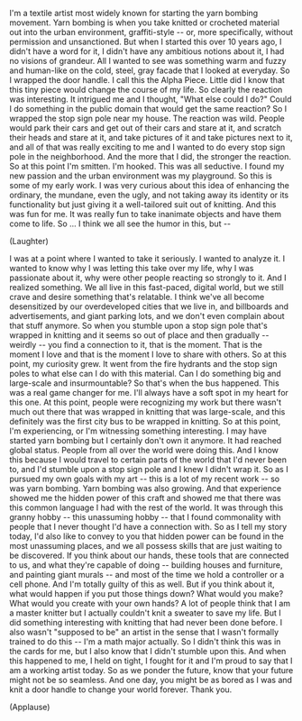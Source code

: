 
I&#39;m a textile artist
most widely known for starting
the yarn bombing movement.
Yarn bombing is when you take
knitted or crocheted material
out into the urban environment,
graffiti-style --
or, more specifically,
without permission and unsanctioned.
But when I started this over 10 years ago,
I didn&#39;t have a word for it,
I didn&#39;t have any
ambitious notions about it,
I had no visions of grandeur.
All I wanted to see was something
warm and fuzzy and human-like
on the cold, steel, gray facade
that I looked at everyday.
So I wrapped the door handle.
I call this the Alpha Piece.
Little did I know that this tiny piece
would change the course of my life.
So clearly the reaction was interesting.
It intrigued me and I thought,
&quot;What else could I do?&quot;
Could I do something in the public domain
that would get the same reaction?
So I wrapped the stop sign
pole near my house.
The reaction was wild.
People would park their cars
and get out of their cars and stare at it,
and scratch their heads and stare at it,
and take pictures of it
and take pictures next to it,
and all of that was really exciting to me
and I wanted to do every stop sign pole
in the neighborhood.
And the more that I did,
the stronger the reaction.
So at this point I&#39;m smitten.
I&#39;m hooked.
This was all seductive.
I found my new passion
and the urban environment
was my playground.
So this is some of my early work.
I was very curious about this idea
of enhancing the ordinary,
the mundane, even the ugly,
and not taking away its identity
or its functionality
but just giving it a well-tailored
suit out of knitting.
And this was fun for me.
It was really fun
to take inanimate objects
and have them come to life.
So ...
I think we all see the humor in this,
but --

(Laughter)

I was at a point where
I wanted to take it seriously.
I wanted to analyze it.
I wanted to know why I was letting
this take over my life,
why I was passionate about it,
why were other people
reacting so strongly to it.
And I realized something.
We all live in this
fast-paced, digital world,
but we still crave and desire
something that&#39;s relatable.
I think we&#39;ve all become desensitized
by our overdeveloped
cities that we live in,
and billboards and advertisements,
and giant parking lots,
and we don&#39;t even complain
about that stuff anymore.
So when you stumble upon
a stop sign pole
that&#39;s wrapped in knitting
and it seems so out of place
and then gradually -- weirdly --
you find a connection to it,
that is the moment.
That is the moment I love
and that is the moment
I love to share with others.
So at this point, my curiosity grew.
It went from the fire hydrants
and the stop sign poles
to what else can I do with this material.
Can I do something big
and large-scale and insurmountable?
So that&#39;s when the bus happened.
This was a real game changer for me.
I&#39;ll always have a soft spot
in my heart for this one.
At this point, people
were recognizing my work
but there wasn&#39;t much out there
that was wrapped in knitting
that was large-scale,
and this definitely was the first
city bus to be wrapped in knitting.
So at this point, I&#39;m experiencing,
or I&#39;m witnessing something interesting.
I may have started yarn bombing
but I certainly don&#39;t own it anymore.
It had reached global status.
People from all over the world
were doing this.
And I know this because I would travel
to certain parts of the world
that I&#39;d never been to,
and I&#39;d stumble upon a stop sign pole
and I knew I didn&#39;t wrap it.
So as I pursued
my own goals with my art --
this is a lot of my recent work --
so was yarn bombing.
Yarn bombing was also growing.
And that experience showed me
the hidden power of this craft
and showed me
that there was this common language
I had with the rest of the world.
It was through this granny hobby --
this unassuming hobby --
that I found commonality with people
that I never thought
I&#39;d have a connection with.
So as I tell my story today,
I&#39;d also like to convey to you
that hidden power can be found
in the most unassuming places,
and we all possess skills
that are just waiting to be discovered.
If you think about our hands,
these tools that are connected to us,
and what they&#39;re capable of doing --
building houses and furniture,
and painting giant murals --
and most of the time
we hold a controller or a cell phone.
And I&#39;m totally guilty of this as well.
But if you think about it,
what would happen
if you put those things down?
What would you make?
What would you create with your own hands?
A lot of people think
that I am a master knitter
but I actually couldn&#39;t knit
a sweater to save my life.
But I did something
interesting with knitting
that had never been done before.
I also wasn&#39;t &quot;supposed to be&quot; an artist
in the sense that I wasn&#39;t
formally trained to do this --
I&#39;m a math major actually.
So I didn&#39;t think
this was in the cards for me,
but I also know that I didn&#39;t
stumble upon this.
And when this happened to me,
I held on tight,
I fought for it and I&#39;m proud to say
that I am a working artist today.
So as we ponder the future,
know that your future
might not be so seamless.
And one day, you might
be as bored as I was
and knit a door handle
to change your world forever.
Thank you.

(Applause)

